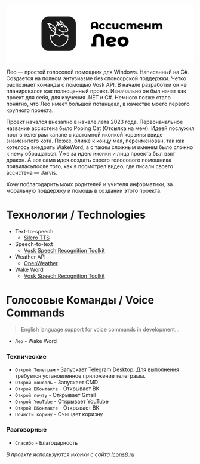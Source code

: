 <p align="center">
  <picture>
    <source media="(prefers-color-scheme: dark)" srcset="./banner.png">
    <img src="./banner.png">
  </picture>
</p>
Лео — простой голосовой помощник для Windows. Написанный на C#. 
Создается на полном энтузиазме без спонсорской поддержки. Четко 
распознает команды с помощью Vosk API. В начале разработки он не 
планировался как полноценный проект. Изначально он был начат как 
проект для себя, для изучения .NET и С#. Немного позже стало 
понятно, что Лео имеет большой потанцеал, в качестве моего 
первого крупного проекта.

Проект начался внезапно в  начале лета 2023 года. Первоначальное
название ассистена было Poping Cat (Отсылка на мем). Идеей послужил
пост в телеграм канале с кастомной иконкой корзины ввиде знаменитого 
кота. Позже, ближе к концу мая, переименован, так как хотелось внедрить
WakeWord, а с таким сложным именем было сложно к нему обращаться.
Уже за идею иконки и лица проекта был взят дракон. А вот самв идея 
создать своего голосового помощника появиласьпосле того, как я 
посмотрел видео, где писали своего ассистена — Jarvis.

Хочу поблагодарить моих родителей и учителя информатики, за моральную
поддержку и помощь в создании этого проекта.

# Технологии / Technologies
- Text-to-speech
	- <a href="https://github.com/snakers4/silero-models">Silero TTS</a>
- Speech-to-text
	- <a href="https://github.com/alphacep/vosk-api">Vosk Speech Recognition Toolkit</a>
- Weather API
	- <a href="https://openweathermap.org/">OpenWeather</a>
- Wake Word
  - <a href="https://github.com/alphacep/vosk-api">Vosk Speech Recognition Toolkit</a>


# Голосовые Команды / Voice Commands
> English language support for voice commands in development...
- ```Лео``` - Wake Word
### Технические
- ```Открой Телеграм``` -  Запускает Telegram Desktop. Для выполнения требуется установленное приложение телеграмм.
- ```Открой консоль``` - Запускает CMD
- ```Открой ВКонтакте``` - Открывает ВК
- ```Открой почту``` - Открывает Gmail
- ```Открой YouTube``` - Открывает YouTube
- ```Открой ВКонтакте``` - Открывает ВК
- ```Почисти корину``` - Очищает коризну

### Разговорные
- ```Спасибо``` - Благодарность


_В проекте используются иконки с сайта <a href="https://icons8.ru/">Icons8.ru</a>_
